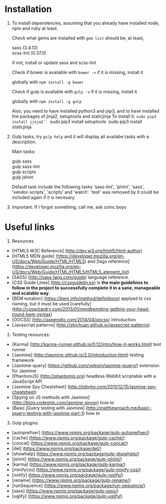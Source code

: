 
# Installation

1. To install dependencies, assuming that you already have installed node, npm and ruby at least.

   Check what gems are installed with `gem list` should be, at least,

      sass (3.4.13)  
      scss-lint (0.37.0)

   if not, install or update sass and scss-lint

   Check if bower is available with `bower -v` if it is missing, install it

   globally with `npm install -g bower` 

   Check if gulp is available with `gulp -v` if it is missing, install it

   globally with `npm install -g gulp` 

   Also, you need to have installed python3 and pip3, and to have installed the packages of jinja2, setuptools and staticjinja
   To install it:
   `sudo pip3 install jinja2``
   `sudo pip3 install setuptools`
   `sudo pip3 install staticjinja`


2. Gulp tasks, try `gulp help` and it will display all availabe tasks with a description.

   Main tasks:

   gulp sass  
   gulp sass-lint  
   gulp scripts  
   gulp jshint

   Default task include the following tasks 'sass-lint', 'jshint', 'sass', 'vendor-scripts', 'scripts' and 'watch'. 'test' was removed by it could be included again if it is necesary.


3. Important: If I forgot something, call me, ask coinc boys


# Useful links

1. Resources

  * [HTML5 W3C Reference] (http://dev.w3.org/html5/html-author)
  * [HTML5 MDN guide] (https://developer.mozilla.org/en-US/docs/Web/Guide/HTML/HTML5) and [tags reference] (https://developer.mozilla.org/en-US/docs/Web/Guide/HTML/HTML5/HTML5_element_list)
  * [SASS] (http://sass-lang.com/guide) language reference.
  * [CSS Guide Lines] (http://cssguidelin.es) is **the main guidelines to follow in the project to successfully complete it in a sane, manageable and scalable way**.
  * [BEM notation] (https://bem.info/method/definitions) applyed to css naming, but it must be used [carefully] (http://csswizardry.com/2013/01/mindbemding-getting-your-head-round-bem-syntax)
  * [OOCSS] (http://appendto.com/2014/04/oocss) introduction
  * [Javascript patterns] (http://shichuan.github.io/javascript-patterns)

2. Testing resources:

  * [Karma] (http://karma-runner.github.io/0.12/intro/how-it-works.html) test runner
  * [Jasmine] (http://jasmine.github.io/2.0/introduction.html) testing framework
  * [Jasmine-query] (https://github.com/velesin/jasmine-jquery/) extension for Jasmine
  * [PhantomJS] (http://phantomjs.org)  headless WebKit scriptable with a JavaScript API
  * [Jasmine Spy Cheatsheet] (http://tobyho.com/2011/12/15/jasmine-spy-cheatsheet)
  * [Spying on JS methods with Jasmine] (http://blog.codeship.com/jasmine-spyon) how to
  * [Basic jQuery testing with Jasmine] (http://matthewroach.me/basic-jquery-testing-with-jasmine-part-1) how to

3. Gulp plugins

  * [autoprefixer] (https://www.npmjs.org/package/gulp-autoprefixer/)
  * [cache] (https://www.npmjs.org/package/gulp-cache/)
  * [concat] (https://www.npmjs.org/package/gulp-concat/)
  * [del] (https://www.npmjs.org/package/del/)
  * [showhelp] (https://www.npmjs.org/package/gulp-showhelp/)
  * [jshint] (https://www.npmjs.org/package/gulp-jshint/)
  * [karma] (https://www.npmjs.org/package/gulp-karma/)
  * [minifycss] (https://www.npmjs.org/package/gulp-minify-css/)
  * [notify] (https://www.npmjs.org/package/gulp-notify/)
  * [rename] (https://www.npmjs.org/package/gulp-rename/)
  * [runSequence] (https://www.npmjs.org/package/run-sequence/)
  * [sass] (https://www.npmjs.org/package/gulp-sass/)
  * [uglify] (https://www.npmjs.org/package/gulp-uglify/)
